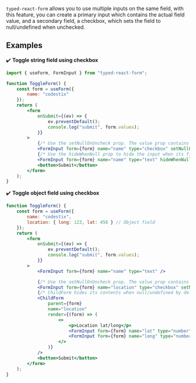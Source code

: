 `typed-react-form` allows you to use multiple inputs on the same field, with this feature, you can create a primary input which contains the actual field value, and a secondary field, a checkbox, which sets the field to null/undefined when unchecked.

## Examples

✔️ **Toggle string field using checkbox**
```jsx
import { useForm, FormInput } from "typed-react-form";

function ToggleForm() {
    const form = useForm({
        name: "codestix"
    });
    return (
        <form
            onSubmit={(ev) => {
                ev.preventDefault();
                console.log("submit", form.values);
            }}
        >
            {/* Use the setNullOnUncheck prop. The value prop contains the value that is set when the box gets checked again, you can omit it to use the default value */}
            <FormInput form={form} name="name" type="checkbox" setNullOnUncheck value="" />
            {/* Use the hideWhenNull prop to hide the input when its field is null */}
            <FormInput form={form} name="name" type="text" hideWhenNull />
            <button>Submit</button>
        </form>
    );
}
```

✔️ **Toggle object field using checkbox**
```jsx
function ToggleForm() {
    const form = useForm({
        name: "codestix",
        location: { long: 123, lat: 456 } // Object field
    });
    return (
        <form
            onSubmit={(ev) => {
                ev.preventDefault();
                console.log("submit", form.values);
            }}
        >
            <FormInput form={form} name="name" type="text" />

            {/* Use the setNullOnUncheck prop. The value prop contains the value that is set when the box gets checked again, you can omit it to use the default value */}
            <FormInput form={form} name="location" type="checkbox" setNullOnUncheck />
            {/* ChildForm hides its contents when null/undefined by default */}
            <ChildForm
                parent={form}
                name="location"
                render={(form) => (
                    <>
                        <p>Location lat/long</p>
                        <FormInput form={form} name="lat" type="number" />
                        <FormInput form={form} name="long" type="number" />
                    </>
                )}
            />
            <button>Submit</button>
        </form>
    );
}
```